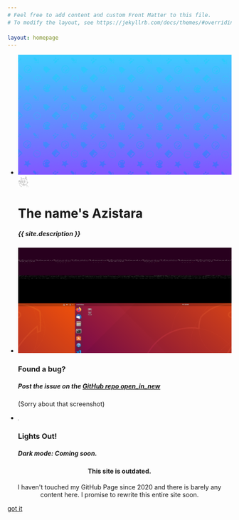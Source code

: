 ```yaml
---
# Feel free to add content and custom Front Matter to this file.
# To modify the layout, see https://jekyllrb.com/docs/themes/#overriding-theme-defaults

layout: homepage
---
```


<div class="slider home-slider">
    <ul class="slides">
        <li>
            <img class="slider-bkg" src="assets/img/bkg2.png">
            <div class="hp-caption caption left-align">
                <img class="circle responsive-img pfp" src="/assets/img/pfp.png" width="25">
                <h1 class="hdwrite">The name's Azistara</h1>
                <h5 class="light grey-text text-lighten-3">{{ site.description }}</h5>
            </div>
        </li>
        <li>
            <img class="slider-bkg" src="assets/img/bug.png">
            <div class="hp-caption caption left-align">
                <h3>Found a bug?</h3>
                <h5 class="light grey-text text-lighten-3">Post the issue on the
                <a href="https://github.com/Azistara/azistara.github.io"  target="_blank" class="-lightblue-text lighten-3">GitHub repo <i class="material-icons">open_in_new</i></a></h5>
                <p class="light grey-text text-lighten-4">(Sorry about that screenshot)</p>
            </div>
        </li>
        <li>
            <img class="slider-bkg" src="assets/img/blackPixel.png">
            <div class="hp-caption caption right-align">
                <h3 class="light grey-text text-darken-3">Lights Out!</h3>
                <h5 class="light grey-text text-darken-3">Dark mode: Coming soon.</h5>
            </div>
        </li>
    </ul>
</div>

<div id="notice1" class="modal bottom-sheet">
    <center>
        <div class="modal-content">
        <h4>This site is outdated.</h4>
        <p>
            I haven't touched my GitHub Page since 2020 and there is barely any content here.
            I promise to rewrite this entire site soon.
            </p>
        </div>
    </center>
    <div class="modal-footer">
      <a href="#!" class="modal-close waves-effect waves-teal btn-flat">got it</a>
    </div>
  </div>

<script>
    document.addEventListener('DOMContentLoaded', function() {
        var auto = window.innerHeight;
        var elems = document.querySelectorAll('.slider','.modal');
        //Initialize Slider
        var instances = M.Slider.init(elems, {
            duration:1000,
            height:auto,
            indicators:false,
            interval:5000,
        });
        var dialog = document.getElementById('notice1');
        var dlg = M.Modal.init(dialog, {
           dismissible:false,
           });
        dlg.open();
    });
</script>
 
